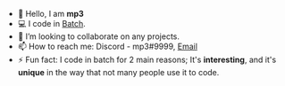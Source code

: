 
- 👋 Hello, I am **mp3**
- 💻 I code in [Batch](https://en.wikipedia.org/wiki/Batch_file).
- 👯 I’m looking to collaborate on any projects.
- 📫 How to reach me: Discord - mp3#9999, [Email](mailto:mp3issexylol@gmail.com)
- ⚡ Fun fact: I code in batch for 2 main reasons; It's **interesting**, and it's **unique** in the way that not many people use it to code.

